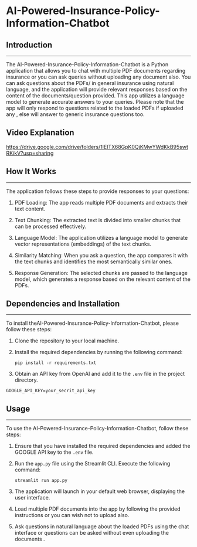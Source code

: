 # AI-Powered-Insurance-Policy-Information-Chatbot

## Introduction
------------
The AI-Powered-Insurance-Policy-Information-Chatbot is a Python application that allows you to chat with multiple PDF documents regarding insurance or you can ask queries without uploading any document also. You can ask questions about the PDFs/ in general insurance using natural language, and the application will provide relevant responses based on the content of the documents/question provided. This app utilizes a language model to generate accurate answers to your queries. Please note that the app will only respond to questions related to the loaded PDFs if uploaded any , else will answer to generic insurance questions too.

## Video Explanation

https://drive.google.com/drive/folders/1lEITX68GpK0QjKMwYWdKkB95swtRKikV?usp=sharing

## How It Works
------------

The application follows these steps to provide responses to your questions:

1. PDF Loading: The app reads multiple PDF documents and extracts their text content.

2. Text Chunking: The extracted text is divided into smaller chunks that can be processed effectively.

3. Language Model: The application utilizes a language model to generate vector representations (embeddings) of the text chunks.

4. Similarity Matching: When you ask a question, the app compares it with the text chunks and identifies the most semantically similar ones.

5. Response Generation: The selected chunks are passed to the language model, which generates a response based on the relevant content of the PDFs.

## Dependencies and Installation
----------------------------
To install theAI-Powered-Insurance-Policy-Information-Chatbot, please follow these steps:

1. Clone the repository to your local machine.

2. Install the required dependencies by running the following command:
   ```
   pip install -r requirements.txt
   ```

3. Obtain an API key from OpenAI and add it to the `.env` file in the project directory.
```commandline
GOOGLE_API_KEY=your_secrit_api_key
```

## Usage
-----
To use the AI-Powered-Insurance-Policy-Information-Chatbot, follow these steps:

1. Ensure that you have installed the required dependencies and added the GOOGLE API key to the `.env` file.

2. Run the `app.py` file using the Streamlit CLI. Execute the following command:
   ```
   streamlit run app.py
   ```

3. The application will launch in your default web browser, displaying the user interface.

4. Load multiple PDF documents into the app by following the provided instructions or you can wish not to upload also.

5. Ask questions in natural language about the loaded PDFs using the chat interface or questions can be asked without even uploading the documents .

